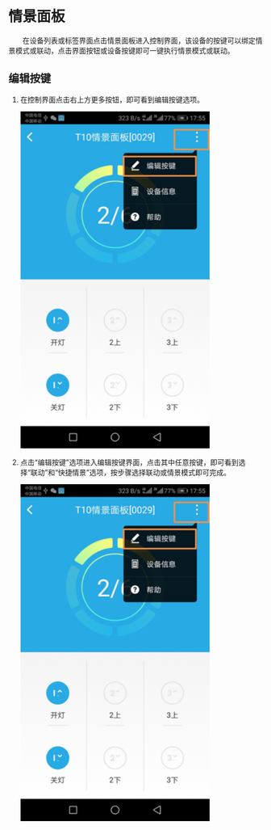 # 情景面板

&emsp;&emsp;在设备列表或标签界面点击情景面板进入控制界面，该设备的按键可以绑定情景模式或联动，点击界面按钮或设备按键即可一键执行情景模式或联动。

## 编辑按键 ##

1. 在控制界面点击右上方更多按钮，即可看到编辑按键选项。

	<img src="../images/MacBee/情景面板/编辑按键.png" width = "375" height = "667">
	
2. 点击“编辑按键”选项进入编辑按键界面，点击其中任意按键，即可看到选择“联动”和“快捷情景”选项，按步骤选择联动或情景模式即可完成。

	<img src="../images/MacBee/情景面板/编辑按键.png" width = "375" height = "667">
	

	